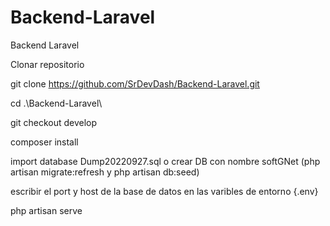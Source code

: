 # Backend-Laravel
Backend Laravel

Clonar repositorio 

git clone https://github.com/SrDevDash/Backend-Laravel.git

cd .\Backend-Laravel\

git checkout develop

composer install

import database Dump20220927.sql o crear DB con nombre softGNet (php artisan migrate:refresh y php artisan db:seed)

escribir el port y host de la base de datos en las varibles de entorno {.env} 

php artisan serve
